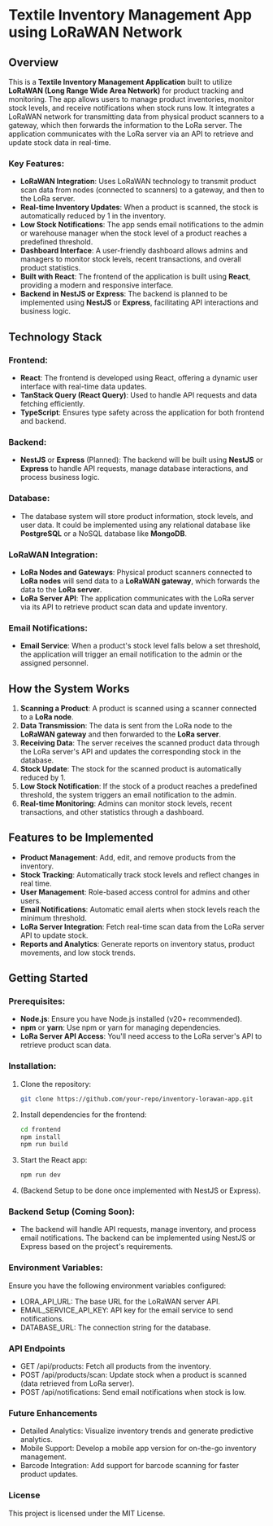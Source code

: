# Textile Inventory Management App using LoRaWAN Network

## Overview

This is a **Textile Inventory Management Application** built to utilize **LoRaWAN (Long Range Wide Area Network)** for product tracking and monitoring. The app allows users to manage product inventories, monitor stock levels, and receive notifications when stock runs low. It integrates a LoRaWAN network for transmitting data from physical product scanners to a gateway, which then forwards the information to the LoRa server. The application communicates with the LoRa server via an API to retrieve and update stock data in real-time.

### Key Features:

- **LoRaWAN Integration**: Uses LoRaWAN technology to transmit product scan data from nodes (connected to scanners) to a gateway, and then to the LoRa server.
- **Real-time Inventory Updates**: When a product is scanned, the stock is automatically reduced by 1 in the inventory.
- **Low Stock Notifications**: The app sends email notifications to the admin or warehouse manager when the stock level of a product reaches a predefined threshold.
- **Dashboard Interface**: A user-friendly dashboard allows admins and managers to monitor stock levels, recent transactions, and overall product statistics.
- **Built with React**: The frontend of the application is built using **React**, providing a modern and responsive interface.
- **Backend in NestJS or Express**: The backend is planned to be implemented using **NestJS** or **Express**, facilitating API interactions and business logic.

## Technology Stack

### Frontend:

- **React**: The frontend is developed using React, offering a dynamic user interface with real-time data updates.
- **TanStack Query (React Query)**: Used to handle API requests and data fetching efficiently.
- **TypeScript**: Ensures type safety across the application for both frontend and backend.

### Backend:

- **NestJS** or **Express** (Planned): The backend will be built using **NestJS** or **Express** to handle API requests, manage database interactions, and process business logic.

### Database:

- The database system will store product information, stock levels, and user data. It could be implemented using any relational database like **PostgreSQL** or a NoSQL database like **MongoDB**.

### LoRaWAN Integration:

- **LoRa Nodes and Gateways**: Physical product scanners connected to **LoRa nodes** will send data to a **LoRaWAN gateway**, which forwards the data to the **LoRa server**.
- **LoRa Server API**: The application communicates with the LoRa server via its API to retrieve product scan data and update inventory.

### Email Notifications:

- **Email Service**: When a product's stock level falls below a set threshold, the application will trigger an email notification to the admin or the assigned personnel.

## How the System Works

1. **Scanning a Product**: A product is scanned using a scanner connected to a **LoRa node**.
2. **Data Transmission**: The data is sent from the LoRa node to the **LoRaWAN gateway** and then forwarded to the **LoRa server**.
3. **Receiving Data**: The server receives the scanned product data through the LoRa server's API and updates the corresponding stock in the database.
4. **Stock Update**: The stock for the scanned product is automatically reduced by 1.
5. **Low Stock Notification**: If the stock of a product reaches a predefined threshold, the system triggers an email notification to the admin.
6. **Real-time Monitoring**: Admins can monitor stock levels, recent transactions, and other statistics through a dashboard.

## Features to be Implemented

- **Product Management**: Add, edit, and remove products from the inventory.
- **Stock Tracking**: Automatically track stock levels and reflect changes in real time.
- **User Management**: Role-based access control for admins and other users.
- **Email Notifications**: Automatic email alerts when stock levels reach the minimum threshold.
- **LoRa Server Integration**: Fetch real-time scan data from the LoRa server API to update stock.
- **Reports and Analytics**: Generate reports on inventory status, product movements, and low stock trends.

## Getting Started

### Prerequisites:

- **Node.js**: Ensure you have Node.js installed (v20+ recommended).
- **npm** or **yarn**: Use npm or yarn for managing dependencies.
- **LoRa Server API Access**: You'll need access to the LoRa server's API to retrieve product scan data.

### Installation:

1. Clone the repository:

   ```bash
   git clone https://github.com/your-repo/inventory-lorawan-app.git
   ```

2. Install dependencies for the frontend:

   ```bash
   cd frontend
   npm install
   npm run build
   ```

3. Start the React app:

   ```bash
   npm run dev
   ```

4. (Backend Setup to be done once implemented with NestJS or Express).

### Backend Setup (Coming Soon):

- The backend will handle API requests, manage inventory, and process email notifications. The backend can be implemented using NestJS or Express based on the project's requirements.

### Environment Variables:

Ensure you have the following environment variables configured:

- LORA_API_URL: The base URL for the LoRaWAN server API.
- EMAIL_SERVICE_API_KEY: API key for the email service to send notifications.
- DATABASE_URL: The connection string for the database.

### API Endpoints

- GET /api/products: Fetch all products from the inventory.
- POST /api/products/scan: Update stock when a product is scanned (data retrieved from LoRa server).
- POST /api/notifications: Send email notifications when stock is low.

### Future Enhancements

- Detailed Analytics: Visualize inventory trends and generate predictive analytics.
- Mobile Support: Develop a mobile app version for on-the-go inventory management.
- Barcode Integration: Add support for barcode scanning for faster product updates.

### License

This project is licensed under the MIT License.
